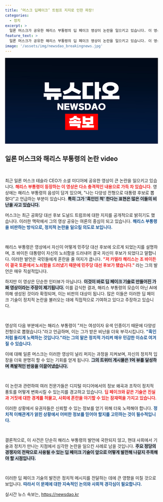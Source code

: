 ```yaml
---
title: ‘머스크 딥페이크’ 트럼프 지지로 인한 파장!
categories:
  - 정치
excerpt: >
  일론 머스크가 공유한 해리스 부통령의 딥 페이크 영상이 논란을 일으키고 있습니다. 이 영상에서 해리스는 흑인인 척 한다고 언급하며 국가 운영 능력이 없음을 드러내고 있습니다. 클릭 한 번으로 진실을 확인해보세요!
feature_text: >
  일론 머스크가 공유한 해리스 부통령의 딥 페이크 영상이 논란을 일으키고 있습니다. 이 영상에서 해리스는 흑인인 척 한다고 언급하며 국가 운영 능력이 없음을 드러내고 있습니다. 클릭 한 번으로 진실을 확인해보세요!
image: '/assets/img/newsdao_breakingnews.jpg'
---
```


<p><img src="/assets/img/newsdao_breakingnews.jpg" alt="ranknews 속보" /></p>

<h2 data-ke-size="size26">일론 머스크와 해리스 부통령의 논란 video</h2>

<p data-ke-size="size16">&nbsp;</p>

<p>최근 일론 머스크 테슬라 CEO가 소셜 미디어에 공유한 영상이 큰 논란을 일으키고 있습니다. <b><span style="color: #ee2323;">해리스 부통령이 등장하는 이 영상은 다소 충격적인 내용으로 가득 차 있습니다.</span></b> 영상에는 해리스 부통령의 음성이 담겨 있으며, "나는 다양성 전형으로 대통령 후보로 뽑혔다"고 언급하는 부분이 있습니다. <b><span style="background-color: #21538527;">특히 그가 '흑인인 척' 한다는 표현은 많은 이들의 비난을 사고 있습니다.</span></b> </p>

<p>머스크는 최근 공화당 대선 후보 도널드 트럼프에 대한 지지를 공개적으로 밝히기도 했습니다. 이러한 맥락에서 그의 영상 공유는 여론의 중심이 되고 있습니다. <b><span style="color: #1a5490;">해리스 부통령을 비판하는 방식으로, 정치적 논란을 일으킬 의도로 보입니다.</span></b> </p>

<p data-ke-size="size16">&nbsp;</p>

<p>해리스 부통령은 영상에서 자신이 어떻게 민주당 대선 후보에 오르게 되었는지를 설명하며, 조 바이든 대통령이 자신의 노쇠함을 드러내어 결국 자신이 후보가 되었다고 말합니다. 이러한 발언은 국민들에게 혼란을 줄 여지가 큽니다. <b><span style="color: #ee2323;">"저 카멀라 해리스는 조 바이든이 결국 토론에서 노쇠함을 드러냈기 때문에 민주당 대선 후보가 됐습니다." </span></b> 라는 그의 발언은 매우 직설적입니다. </p>

<p>하지만 이 영상은 단순한 인터뷰가 아닙니다. <b><span style="background-color: #21538527;">이것이 바로 딥 페이크 기술로 만들어진 가짜 영상이라는 주장이 제기됩니다.</span></b> 이를 감식한 결과, 해리스 부통령의 모습이 아닌 AI에 의해 생성된 것이라 확정되며, 이는 비판의 대상이 됩니다. 많은 이들은 이러한 딥 페이크 기술이 정치적 논란을 불러오는 데에 직접적으로 기여하고 있다고 주장하고 있습니다. </p>

<p data-ke-size="size16">&nbsp;</p>

<p>영상의 다음 부분에서는 해리스 부통령이 "저는 여성이자 유색 인종이기 때문에 다양성 전형으로 뽑혔습니다."라고 언급하며, 이는 그가 받은 비난을 더욱 부각시킵니다. <b><span style="color: #1a5490;">"흑인처럼 들리게 노력하는 것입니다."라는 그의 말은 정치적 가리켜 매우 민감한 이슈로 여겨질 수 있습니다.</span></b> </p>

<p>이에 대해 일론 머스크는 이러한 영상이 널리 퍼지는 과정을 지켜보며, 자신의 정치적 입장을 더욱 분명히 할 수 있는 기회를 얻게 됩니다. <b><span style="background-color: #21538527;">그의 트위터 게시물은 1억 뷰를 달성하며 폭발적인 반응을 이끌어냈습니다.</span></b> </p>

<p data-ke-size="size16">&nbsp;</p>

<p>이 논란과 관련하여 여러 전문가들은 디지털 미디어에서의 정보 왜곡과 조작이 정치적 풍토를 어떻게 변화시킬 수 있는지를 경고하고 있습니다. <b><span style="color: #ee2323;">딥 페이크와 같은 기술은 진실과 거짓에 대한 경계를 허물고, 사회에 혼란을 야기할 수 있는 잠재력을 가지고 있습니다.</span></b> </p>

<p>이러한 상황에서 유권자들은 신뢰할 수 있는 정보를 얻기 위해 더욱 노력해야 합니다. <b><span style="color: #1a5490;">정치적 이해관계가 얽힌 상황에서 어떠한 정보를 믿어야 할지를 고민하는 것이 필수적입니다.</span></b> </p>

<p data-ke-size="size16">&nbsp;</p>

<p>결론적으로, 이 사건은 단순히 해리스 부통령의 발언에 국한되지 않고, 현대 사회에서 기술과 정치가 만나는 지점에서 심각한 논란을 일으킨 사례로 남을 것입니다. <b><span style="background-color: #21538527;">주요 정당의 경쟁자의 전략으로 사용될 수 있는 딥 페이크 기술이 앞으로 어떻게 발전해 나갈지 주목해야 할 시점입니다.</span></b> </p>

<p data-ke-size="size16">&nbsp;</p>

<p>이러한 딥 페이크 기술의 발전은 정치적 메시지를 전달하는 데에 큰 영향을 미칠 것으로 보입니다. <b><span style="color: #1a5490;">따라서 이 문제에 대한 지속적인 논의와 사회적 경각심이 필요합니다.</span></b></p>
실시간 뉴스 속보는, <a href="https://newsdao.kr" rel="dofollow">https://newsdao.kr</a>


